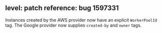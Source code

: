 level: patch
reference: bug 1597331
---
Instances created by the AWS provider now have an explicit `WorkerPoolId` tag.  The Google provider now supplies `created-by` and `owner` tags.
